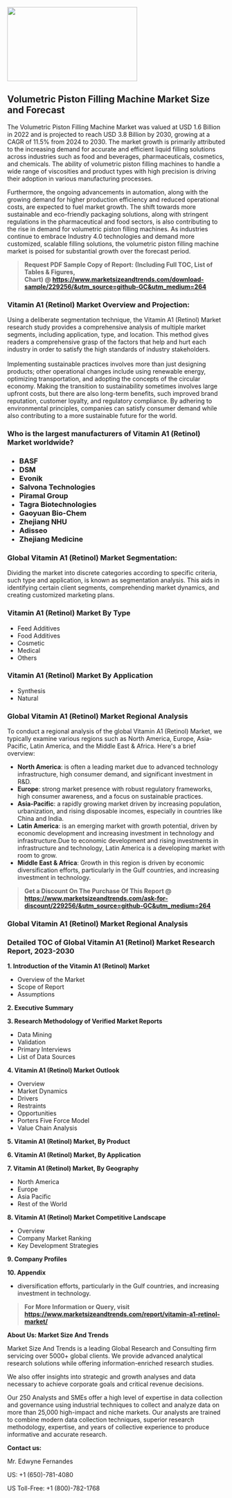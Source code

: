<p><img class="alignnone size-medium wp-image-20088" src="https://ffe5etoiles.com/wp-content/uploads/2024/12/MST1-300x171.png" alt="" width="300" height="171" /></p><h2>Volumetric Piston Filling Machine Market Size and Forecast</h2><p>The Volumetric Piston Filling Machine Market was valued at USD 1.6 Billion in 2022 and is projected to reach USD 3.8 Billion by 2030, growing at a CAGR of 11.5% from 2024 to 2030. The market growth is primarily attributed to the increasing demand for accurate and efficient liquid filling solutions across industries such as food and beverages, pharmaceuticals, cosmetics, and chemicals. The ability of volumetric piston filling machines to handle a wide range of viscosities and product types with high precision is driving their adoption in various manufacturing processes.</p><p>Furthermore, the ongoing advancements in automation, along with the growing demand for higher production efficiency and reduced operational costs, are expected to fuel market growth. The shift towards more sustainable and eco-friendly packaging solutions, along with stringent regulations in the pharmaceutical and food sectors, is also contributing to the rise in demand for volumetric piston filling machines. As industries continue to embrace Industry 4.0 technologies and demand more customized, scalable filling solutions, the volumetric piston filling machine market is poised for substantial growth over the forecast period.</p></p><blockquote id="" class=""><strong>Request PDF Sample Copy of Report: (Including Full TOC, List of Tables &amp; Figures, Chart)&nbsp;@&nbsp;<strong><a href="https://www.marketsizeandtrends.com/download-sample/229256/&utm_source=github-GC&utm_medium=264" target="_blank">https://www.marketsizeandtrends.com/download-sample/229256/&utm_source=github-GC&utm_medium=264</a></strong></strong></blockquote><h3 id="" class="">Vitamin A1 (Retinol) Market&nbsp;Overview and Projection:</h3><p id="" class="">Using a deliberate segmentation technique, the Vitamin A1 (Retinol) Market research study provides a comprehensive analysis of multiple market segments, including application, type, and location. This method gives readers a comprehensive grasp of the factors that help and hurt each industry in order to satisfy the high standards of industry stakeholders. <br /> <br />Implementing sustainable practices involves more than just designing products; other operational changes include using renewable energy, optimizing transportation, and adopting the concepts of the circular economy. Making the transition to sustainability sometimes involves large upfront costs, but there are also long-term benefits, such improved brand reputation, customer loyalty, and regulatory compliance. By adhering to environmental principles, companies can satisfy consumer demand while also contributing to a more sustainable future for the world.</p><h3 id="" class="">Who is the largest manufacturers of&nbsp;Vitamin A1 (Retinol) Market worldwide?</h3><h3 class=""><p><ul><li>BASF </li><li> DSM </li><li> Evonik </li><li> Salvona Technologies </li><li> Piramal Group </li><li> Tagra Biotechnologies </li><li> Gaoyuan Bio-Chem </li><li> Zhejiang NHU </li><li> Adisseo </li><li> Zhejiang Medicine</li></ul></p></h3><h3 id="" class="">Global&nbsp;Vitamin A1 (Retinol) Market Segmentation:</h3><p id="" class="">Dividing the market into discrete categories according to specific criteria, such type and application, is known as segmentation analysis. This aids in identifying certain client segments, comprehending market dynamics, and creating customized marketing plans.</p><h3 id="" class="">Vitamin A1 (Retinol) Market&nbsp;By Type</h3><p><p><ul><li>Feed Additives</li><li> Food Additives</li><li> Cosmetic</li><li> Medical</li><li> Others</p></li></ul></p></p><h3 id="" class="">Vitamin A1 (Retinol) Market&nbsp;By Application</h3><p class=""><p><ul><li>Synthesis</li><li> Natural</li></ul></p></p><h3 id="" class="">Global Vitamin A1 (Retinol) Market Regional Analysis</h3><p id="" class="">To conduct a regional analysis of the global Vitamin A1 (Retinol) Market, we typically examine various regions such as North America, Europe, Asia-Pacific, Latin America, and the Middle East &amp; Africa. Here's a brief overview:</p><ul><li><strong>North America</strong>: is often a leading market due to advanced technology infrastructure, high consumer demand, and significant investment in R&amp;D.</li><li><strong>Europe</strong>: strong market presence with robust regulatory frameworks, high consumer awareness, and a focus on sustainable practices.</li><li><strong>Asia-Pacific</strong>: a rapidly growing market driven by increasing population, urbanization, and rising disposable incomes, especially in countries like China and India.</li><li><strong>Latin America</strong>: is an emerging market with growth potential, driven by economic development and increasing investment in technology and infrastructure.Due to economic development and rising investments in infrastructure and technology, Latin America is a developing market with room to grow.</li><li><strong>Middle East &amp; Africa</strong>: Growth in this region is driven by economic diversification efforts, particularly in the Gulf countries, and increasing investment in technology.</li></ul><blockquote id="" class=""><strong>Get a Discount On The Purchase Of This Report @ <strong><a href="https://www.marketsizeandtrends.com/ask-for-discount/229256/&utm_source=github-GC&utm_medium=264" target="_blank">https://www.marketsizeandtrends.com/ask-for-discount/229256/&utm_source=github-GC&utm_medium=264</a></strong></strong></blockquote><h3 id="" class="">Global Vitamin A1 (Retinol) Market Regional Analysis</h3><h3 id="" class="">Detailed TOC of Global Vitamin A1 (Retinol) Market Research Report, 2023-2030</h3><p id="" class=""><strong>1. Introduction of the Vitamin A1 (Retinol) Market</strong></p><ul><li>Overview of the Market</li><li>Scope of Report</li><li>Assumptions</li></ul><p id="" class=""><strong>2. Executive Summary</strong></p><p id="" class=""><strong>3. Research Methodology of Verified Market Reports</strong></p><ul><li>Data Mining</li><li>Validation</li><li>Primary Interviews</li><li>List of Data Sources</li></ul><p id="" class=""><strong>4. Vitamin A1 (Retinol) Market Outlook</strong></p><ul><li>Overview</li><li>Market Dynamics</li><li>Drivers</li><li>Restraints</li><li>Opportunities</li><li>Porters Five Force Model</li><li>Value Chain Analysis</li></ul><p id="" class=""><strong>5. Vitamin A1 (Retinol) Market, By Product</strong></p><p id="" class=""><strong>6. Vitamin A1 (Retinol) Market, By Application</strong></p><p id="" class=""><strong>7. Vitamin A1 (Retinol) Market, By Geography</strong></p><ul><li>North America</li><li>Europe</li><li>Asia Pacific</li><li>Rest of the World</li></ul><p id="" class=""><strong>8. Vitamin A1 (Retinol) Market Competitive Landscape</strong></p><ul><li>Overview</li><li>Company Market Ranking</li><li>Key Development Strategies</li></ul><p id="" class=""><strong>9. Company Profiles</strong></p><p id="" class=""><strong>10. Appendix</strong></p><ul><li>diversification efforts, particularly in the Gulf countries, and increasing investment in technology.</li></ul><blockquote id="" class=""><strong>For More Information or Query, visit <strong><strong><a href="https://www.marketsizeandtrends.com/report/vitamin-a1-retinol-market/" target="_blank">https://www.marketsizeandtrends.com/report/vitamin-a1-retinol-market/</a></strong></strong></strong></blockquote><p id="" class=""><strong>About Us: Market Size And Trends</strong></p><p id="" class="">Market Size And Trends is a leading Global Research and Consulting firm servicing over 5000+ global clients. We provide advanced analytical research solutions while offering information-enriched research studies.</p><p id="" class="">We also offer insights into strategic and growth analyses and data necessary to achieve corporate goals and critical revenue decisions.</p><p id="" class="">Our 250 Analysts and SMEs offer a high level of expertise in data collection and governance using industrial techniques to collect and analyze data on more than 25,000 high-impact and niche markets. Our analysts are trained to combine modern data collection techniques, superior research methodology, expertise, and years of collective experience to produce informative and accurate research.</p><p id="" class=""><strong>Contact us:</strong></p><p id="" class="">Mr. Edwyne Fernandes</p><p id="" class="">US: +1 (650)-781-4080</p><p id="" class="">US Toll-Free: +1 (800)-782-1768</p>
